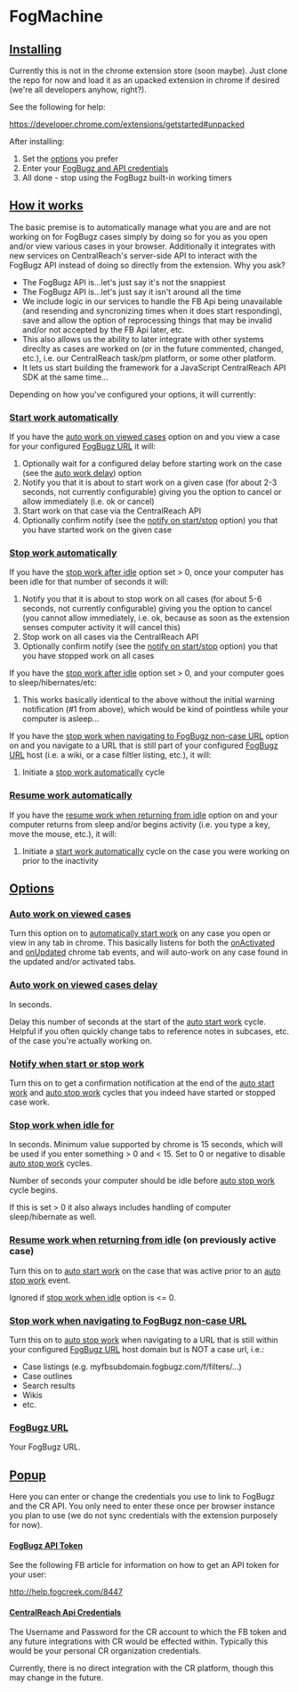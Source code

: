 FogMachine
==============================

## [Installing](#installing)

Currently this is not in the chrome extension store (soon maybe).  Just clone the repo for now and load it as an upacked extension in chrome if desired (we're all developers anyhow, right?).  

See the following for help:

https://developer.chrome.com/extensions/getstarted#unpacked

After installing:
1. Set the [options](#options) you prefer
2. Enter your [FogBugz and API credentials](#popup)
3. All done - stop using the FogBugz built-in working timers

## [How it works](#how-it-works)

The basic premise is to automatically manage what you are and are not working on for FogBugz cases simply by doing so for you as you open and/or view various cases in your browser.  Additionally it integrates with new services on CentralReach's server-side API to interact with the FogBugz API instead of doing so directly from the extension.  Why you ask?

* The FogBugz API is...let's just say it's not the snappiest
* The FogBugz API is...let's just say it isn't around all the time
* We include logic in our services to handle the FB Api being unavailable (and resending and syncronizing times when it does start responding), save and allow the option of reprocessing things that may be invalid and/or not accepted by the FB Api later, etc.
* This also allows us the ability to later integrate with other systems direclty as cases are worked on (or in the future commented, changed, etc.), i.e. our CentralReach task/pm platform, or some other platform.
* It lets us start building the framework for a JavaScript CentralReach API SDK at the same time...

Depending on how you've configured your options, it will currently:

### [Start work automatically](#start-work-automatically)

If you have the [auto work on viewed cases](#auto-work-on-viewed-cases) option on and you view a case for your configured [FogBugz URL](#fogbugz-url) it will:

1. Optionally wait for a configured delay before starting work on the case (see the [auto work delay](#auto-work-on-viewed-cases-delay)) option
2. Notify you that it is about to start work on a given case (for about 2-3 seconds, not currently configurable) giving you the option to cancel or allow immediately (i.e. ok or cancel)
3. Start work on that case via the CentralReach API
4. Optionally confirm notify (see the [notify on start/stop](#notify-when-start-or-stop-work) option) you that you have started work on the given case

### [Stop work automatically](#stop-work-automatically)

If you have the [stop work after idle](#stop-work-when-idle-for) option set > 0, once your computer has been idle for that number of seconds it will:

1. Notify you that it is about to stop work on all cases (for about 5-6 seconds, not currently configurable) giving you the option to cancel (you cannot allow immediately, i.e. ok, because as soon as the extension senses computer activity it will cancel this)
2. Stop work on all cases via the CentralReach API
3. Optionally confirm notify (see the [notify on start/stop](#notify-when-start-or-stop-work) option) you that you have stopped work on all cases

If you have the [stop work after idle](#stop-work-when-idle-for) option set > 0, and your computer goes to sleep/hibernates/etc:

1. This works basically identical to the above without the initial warning notification (#1 from above), which would be kind of pointless while your computer is asleep...

If you have the [stop work when navigating to FogBugz non-case URL](#stop-work-when-navigating-to-fogbugz-non-case-url) option on and you navigate to a URL that is still part of your configured [FogBugz URL](#fogbugz-url) host (i.e. a wiki, or a case filtler listing, etc.), it will:

1. Initiate a [stop work automatically](#stop-work-automatically) cycle

### [Resume work automatically](#resume-work-automatically)

If you have the [resume work when returning from idle](#resume-returning-idle) option on and your computer returns from sleep and/or begins activity (i.e. you type a key, move the mouse, etc.), it will:

1. Initiate a [start work automatically](#start-work-automatically) cycle on the case you were working on prior to the inactivity



## [Options](#options)

### [Auto work on viewed cases](#auto-work-on-viewed-cases) 

Turn this option on to [automatically start work](#start-work-automatically) on any case you open or view in any tab in chrome. This basically listens for both the [onActivated](https://developer.chrome.com/extensions/tabs#event-onActivated) and [onUpdated](https://developer.chrome.com/extensions/tabs#event-onUpdated) chrome tab events, and will auto-work on any case found in the updated and/or activated tabs.

### [Auto work on viewed cases delay](#auto-work-on-viewed-cases-delay)

In seconds.

Delay this number of seconds at the start of the [auto start work](#start-work-automatically) cycle. Helpful if you often quickly change tabs to reference notes in subcases, etc. of the case you're actually working on.

### [Notify when start or stop work](#notify-when-start-or-stop-work)

Turn this on to get a confirmation notification at the end of the [auto start work](#start-work-automatically) and [auto stop work](#stop-work-automatically) cycles that you indeed have started or stopped case work.

### [Stop work when idle for](#stop-work-when-idle-for)

In seconds.  Minimum value supported by chrome is 15 seconds, which will be used if you enter something > 0 and < 15.  Set to 0 or negative to disable [auto stop work](#stop-work-automatically) cycles.

Number of seconds your computer should be idle before [auto stop work](#stop-work-automatically) cycle begins.

If this is set > 0 it also always includes handling of computer sleep/hibernate as well.

### [Resume work when returning from idle](#resume-work-when-returning-from-idle) (on previously active case)

Turn this on to [auto start work](#start-work-automatically) on the case that was active prior to an [auto stop work](#stop-work-automatically) event.

Ignored if [stop work when idle](#stop-work-when-idle-for) option is <= 0.

### [Stop work when navigating to FogBugz non-case URL](#stop-work-when-navigating-to-fogbugz-non-case-url)

Turn this on to [auto stop work](#stop-work-automatically) when navigating to a URL that is still within your configured [FogBugz URL](#fogbugz-url) host domain but is NOT a case url, i.e.:

* Case listings (e.g. myfbsubdomain.fogbugz.com/f/filters/...)
* Case outlines
* Search results
* Wikis
* etc.

### [FogBugz URL](#fogbugz-url) 

Your FogBugz URL.



## [Popup](#popup)

Here you can enter or change the credentials you use to link to FogBugz and the CR API.  You only need to enter these once per browser instance you plan to use (we do not sync credentials with the extension purposely for now).

#### [FogBugz API Token](#fogbugz-api-token)

See the following FB article for information on how to get an API token for your user:

http://help.fogcreek.com/8447

#### [CentralReach Api Credentials](#centralreach-api-credentials)

The Username and Password for the CR account to which the FB token and any future integrations with CR would be effected within.  Typically this would be your personal CR organization credentials.

Currently, there is no direct integration with the CR platform, though this may change in the future. 
